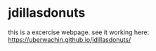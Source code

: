 # jdillasdonuts
this is a excercise webpage. see it working here: https://uberwachin.github.io/jdillasdonuts/

